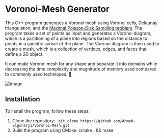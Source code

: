 # Voronoi-Mesh Generator

This C++ program generates a Voronoi mesh using Voronoi cells, Delaunay triangulation, and the [Maximal Poisson-Disk Sampling problem](https://github.com/Ahmed-Elgohary1/Mesh-generation). The program takes a set of points as input and generates a Voronoi diagram, which is a partitioning of a plane into regions based on the distance to points in a specific subset of the plane. The Voronoi diagram is then used to create a mesh, which is a collection of vertices, edges, and faces that define a 2D object.

It can make Voronoi mesh for any shape and separate it into domains while decreasing the time complexity and magnitude of memory used
compared to commonly used techniques. 🦄


![image](https://user-images.githubusercontent.com/67281513/163812327-268938fe-f250-46a2-a6cc-026a57ef0fe2.png)


## Installation

To install the program, follow these steps:

1. Clone the repository:
``` git clone https://github.com/Ahmed-Elgohary1/Voronoi-Mesh.git```
2. Build the program using CMake: cmake . && make

